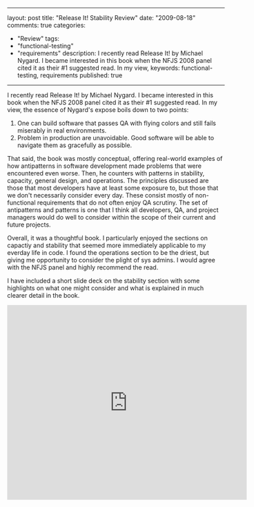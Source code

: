 
---
layout: post
title: "Release It! Stability Review"
date: "2009-08-18"
comments: true
categories:
  - "Review"
tags:
  - "functional-testing"
  - "requirements"
description: I recently read Release It! by Michael Nygard.  I became interested in this book when the NFJS 2008 panel cited it as their #1 suggested read.  In my view, 
keywords: functional-testing, requirements
published: true
---

I recently read Release It! by Michael Nygard.  I became interested in this book when the NFJS 2008 panel cited it as their #1 suggested read.  In my view, the essence of Nygard's expose boils down to two points: 

1. One can build software that passes QA with flying colors and still fails miserably in real environments.
2. Problem in production are unavoidable. Good software will be able to navigate them as gracefully as possible.

That said, the book was mostly conceptual, offering real-world examples of how antipatterns in software development made problems that were encountered even worse.  Then, he counters with patterns in stability, capacity, general design, and operations.  The principles discussed are those that most developers have at least some exposure to, but those that we don't necessarily consider every day.  These consist mostly of non-functional requirements that do not often enjoy QA scrutiny.  The set of antipatterns and patterns is one that I think all developers, QA, and project managers would do well to consider within the scope of their current and future projects.

Overall, it was a thoughtful book.  I particularly enjoyed the sections on capactiy and stability that seemed more immediately applicable to my everday life in code.  I found the operations section to be the driest, but giving me opportunity to consider the plight of sys admins.  I would agree with the NFJS panel and highly recommend the read.

I have included a short slide deck on the stability section with some highlights on what one might consider and what is explained in much clearer detail in the book.
<!--more-->

<iframe src="http://docs.google.com/present/embed?id=dcsq834g_58hp4kx2gx&size=m" frameborder="0" width="555" height="451"></iframe>

  
